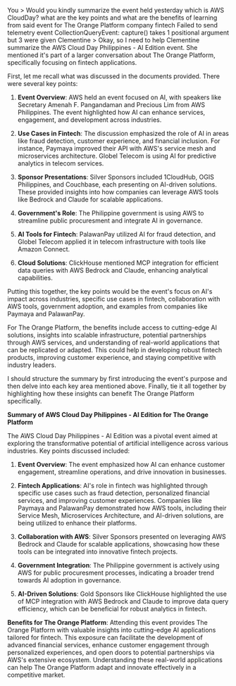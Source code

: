 You > Would you kindly summarize the event held yesterday which is AWS CloudDay? what are the key points and what are the benefits of learning from said event for The Orange Platform company fintech
Failed to send telemetry event CollectionQueryEvent: capture() takes 1 positional argument but 3 were given
Clementine > <think>
Okay, so I need to help Clementine summarize the AWS Cloud Day Philippines - AI Edition event. She mentioned it's part of a larger conversation about The Orange Platform, specifically focusing on fintech applications.

First, let me recall what was discussed in the documents provided. There were several key points:

1. **Event Overview**: AWS held an event focused on AI, with speakers like Secretary Amenah F. Pangandaman and Precious Lim from AWS Philippines. The event highlighted how AI can enhance services, engagement, and development across industries.

2. **Use Cases in Fintech**: The discussion emphasized the role of AI in areas like fraud detection, customer experience, and financial inclusion. For instance, Paymaya improved their API with AWS's service mesh and microservices architecture. Globel Telecom is using AI for predictive analytics in telecom services.

3. **Sponsor Presentations**: Silver Sponsors included 1CloudHub, OGIS Philippines, and Couchbase, each presenting on AI-driven solutions. These provided insights into how companies can leverage AWS tools like Bedrock and Claude for scalable applications.

4. **Government's Role**: The Philippine government is using AWS to streamline public procuresment and integrate AI in governance.

5. **AI Tools for Fintech**: PalawanPay utilized AI for fraud detection, and Globel Telecom applied it in telecom infrastructure with tools like Amazon Connect.

6. **Cloud Solutions**: ClickHouse mentioned MCP integration for efficient data queries with AWS Bedrock and Claude, enhancing analytical capabilities.

Putting this together, the key points would be the event's focus on AI's impact across industries, specific use cases in fintech, collaboration with AWS tools, government adoption, and examples from companies like Paymaya and PalawanPay.

For The Orange Platform, the benefits include access to cutting-edge AI solutions, insights into scalable infrastructure, potential partnerships through AWS services, and understanding of real-world applications that can be replicated or adapted. This could help in developing robust fintech products, improving customer experience, and staying competitive with industry leaders.

I should structure the summary by first introducing the event's purpose and then delve into each key area mentioned above. Finally, tie it all together by highlighting how these insights can benefit The Orange Platform specifically.
</think>

**Summary of AWS Cloud Day Philippines - AI Edition for The Orange Platform**

The AWS Cloud Day Philippines - AI Edition was a pivotal event aimed at exploring the transformative potential of artificial intelligence across various industries. Key points discussed included:

1. **Event Overview**: The event emphasized how AI can enhance customer engagement, streamline operations, and drive innovation in businesses.

2. **Fintech Applications**: AI's role in fintech was highlighted through specific use cases such as fraud detection, personalized financial services, and improving customer experiences. Companies like Paymaya and PalawanPay demonstrated how AWS tools, including their Service Mesh, Microservices Architecture, and AI-driven solutions, are being utilized to enhance their platforms.

3. **Collaboration with AWS**: Silver Sponsors presented on leveraging AWS Bedrock and Claude for scalable applications, showcasing how these tools can be integrated into innovative fintech projects.

4. **Government Integration**: The Philippine government is actively using AWS for public procuresment processes, indicating a broader trend towards AI adoption in governance.

5. **AI-Driven Solutions**: Gold Sponsors like ClickHouse highlighted the use of MCP integration with AWS Bedrock and Claude to improve data query efficiency, which can be beneficial for robust analytics in fintech.

**Benefits for The Orange Platform**: Attending this event provides The Orange Platform with valuable insights into cutting-edge AI applications tailored for fintech. This exposure can facilitate the development of advanced financial services, enhance customer engagement through personalized experiences, and open doors to potential partnerships via AWS's extensive ecosystem. Understanding these real-world applications can help The Orange Platform adapt and innovate effectively in a competitive market.